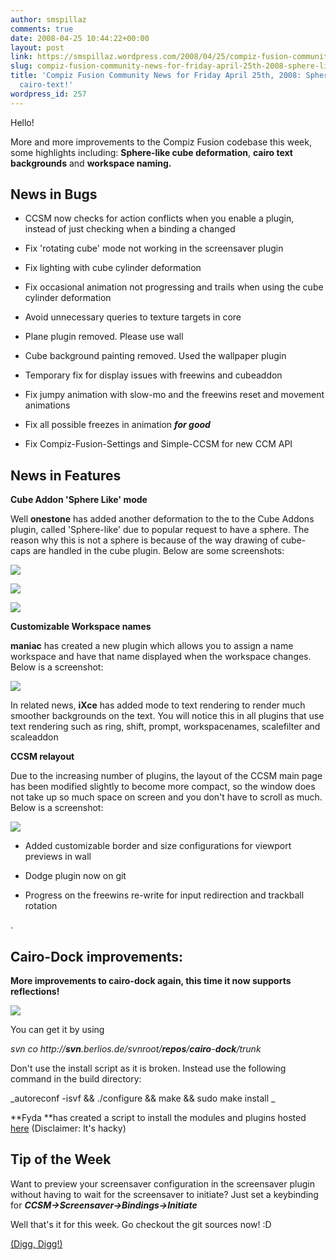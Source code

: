 ```yaml
---
author: smspillaz
comments: true
date: 2008-04-25 10:44:22+00:00
layout: post
link: https://smspillaz.wordpress.com/2008/04/25/compiz-fusion-community-news-for-friday-april-25th-2008-sphere-like-cubes-cairo-text/
slug: compiz-fusion-community-news-for-friday-april-25th-2008-sphere-like-cubes-cairo-text
title: 'Compiz Fusion Community News for Friday April 25th, 2008: Sphere-like cubes
  cairo-text!'
wordpress_id: 257
---
```


Hello!

More and more improvements to the Compiz Fusion codebase this week, some highlights including: **Sphere-like cube deformation**, **cairo text backgrounds** and **workspace naming.**

<!-- more -->


## News in Bugs





	
  * CCSM now checks for action conflicts when you enable a plugin, instead of just checking when a binding a changed

	
  * Fix 'rotating cube' mode not working in the screensaver plugin

	
  * Fix lighting with cube cylinder deformation

	
  * Fix occasional animation not progressing and trails when using the cube cylinder deformation

	
  * Avoid unnecessary queries to texture targets in core

	
  * Plane plugin removed. Please use wall

	
  * Cube background painting removed. Used the wallpaper plugin

	
  * Temporary fix for display issues with freewins and cubeaddon

	
  * Fix jumpy animation with slow-mo and the freewins reset and movement animations

	
  * Fix all possible freezes in animation **_for good_**

	
  * Fix Compiz-Fusion-Settings and Simple-CCSM for new CCM API




## News in Features


**Cube Addon 'Sphere Like' mode**

Well **onestone** has added another deformation to the to the Cube Addons plugin, called 'Sphere-like' due to popular request to have a sphere. The reason why this is not a sphere is because of the way drawing of cube-caps are handled in the cube plugin. Below are some screenshots:

[![](http://smspillaz.files.wordpress.com/2008/04/cubedeform4.png?w=300)](http://smspillaz.files.wordpress.com/2008/04/cubedeform4.png)

[![](http://smspillaz.files.wordpress.com/2008/04/cubedeform51.png?w=300)](http://smspillaz.files.wordpress.com/2008/04/cubedeform51.png)

[![](http://smspillaz.files.wordpress.com/2008/04/cubedeform6.png?w=300)](http://smspillaz.files.wordpress.com/2008/04/cubedeform6.png)

**Customizable Workspace names**

**maniac** has created a new plugin which allows you to assign a name workspace and have that name displayed when the workspace changes. Below is a screenshot:

[![](http://smspillaz.files.wordpress.com/2008/04/cubedeform7.png?w=300)](http://smspillaz.files.wordpress.com/2008/04/cubedeform7.png)

In related news, **iXce** has added mode to text rendering to render much smoother backgrounds on the text. You will notice this in all plugins that use text rendering such as ring, shift, prompt, workspacenames, scalefilter and scaleaddon

**CCSM relayout**

Due to the increasing number of plugins, the layout of the CCSM main page has been modified slightly to become more compact, so the window does not take up so much space on screen and you don't have to scroll as much. Below is a screenshot:

[![](http://smspillaz.files.wordpress.com/2008/04/ccsm.png?w=300)](http://smspillaz.files.wordpress.com/2008/04/ccsm.png)



	
  * Added customizable border and size configurations for viewport previews in wall

	
  * Dodge plugin now on git

	
  * Progress on the freewins re-write for input redirection and trackball rotation


.


## Cairo-Dock improvements:


**More improvements to cairo-dock again, this time it now supports reflections!**

[![](http://smspillaz.files.wordpress.com/2008/04/cairo-dock.png?w=300)](http://smspillaz.files.wordpress.com/2008/04/cairo-dock.png)

You can get it by using

_svn co http://**svn**.berlios.de/svnroot/**repos**/**cairo**-**dock**/trunk_

Don't use the install script as it is broken. Instead use the following command in the build directory:

_autoreconf -isvf && ./configure && make && sudo make install
_

**Fyda **has created a script to install the modules and plugins hosted [here](http://smspillaz.googlepages.com/cdock_plugins.sh) (Disclaimer: It's hacky)[
](http://smspillaz.googlepages.com/cdock_plugins.sh)


## Tip of the Week


Want to preview your screensaver configuration in the screensaver plugin without having to wait for the screensaver to initiate? Just set a keybinding for **_CCSM->Screensaver->Bindings->Initiate_**

Well that's it for this week. Go checkout the git sources now! :D

[(Digg, Digg!)](http://digg.com/linux_unix/Compiz_Fusion_updates_and_new_feature_desktop_sphere)
